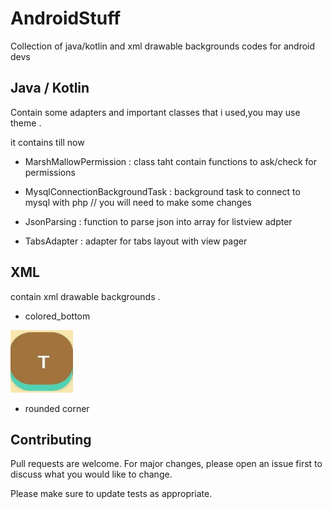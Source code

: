 # AndroidStuff
Collection of java/kotlin and xml drawable backgrounds codes for android devs

## Java / Kotlin

Contain some adapters and important classes that i used,you may use theme .

it contains till now 

* MarshMallowPermission : class taht contain functions to ask/check for permissions

* MysqlConnectionBackgroundTask : background task to connect to mysql with php // you will need to make some changes 

* JsonParsing : function to parse json into array for listview adpter

* TabsAdapter : adapter for tabs layout with view pager




## XML

contain xml drawable backgrounds .

* colored_bottom 

<img src="https://github.com/DokkarRachidReda/AndroidStuff/blob/master/colored_bottom.JPG" width="100" height="100" />

* rounded corner


## Contributing
Pull requests are welcome. For major changes, please open an issue first to discuss what you would like to change.

Please make sure to update tests as appropriate.


